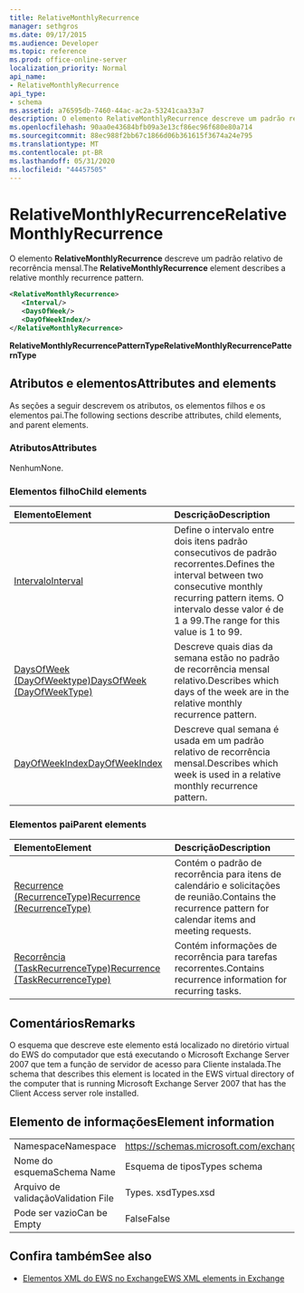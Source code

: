 ```yaml
---
title: RelativeMonthlyRecurrence
manager: sethgros
ms.date: 09/17/2015
ms.audience: Developer
ms.topic: reference
ms.prod: office-online-server
localization_priority: Normal
api_name:
- RelativeMonthlyRecurrence
api_type:
- schema
ms.assetid: a76595db-7460-44ac-ac2a-53241caa33a7
description: O elemento RelativeMonthlyRecurrence descreve um padrão relativo de recorrência mensal.
ms.openlocfilehash: 90aa0e43684bfb09a3e13cf86ec96f680e80a714
ms.sourcegitcommit: 88ec988f2bb67c1866d06b361615f3674a24e795
ms.translationtype: MT
ms.contentlocale: pt-BR
ms.lasthandoff: 05/31/2020
ms.locfileid: "44457505"
---
```

# <a name="relativemonthlyrecurrence"></a><span data-ttu-id="87127-103">RelativeMonthlyRecurrence</span><span class="sxs-lookup"><span data-stu-id="87127-103">RelativeMonthlyRecurrence</span></span>

<span data-ttu-id="87127-104">O elemento **RelativeMonthlyRecurrence** descreve um padrão relativo de recorrência mensal.</span><span class="sxs-lookup"><span data-stu-id="87127-104">The **RelativeMonthlyRecurrence** element describes a relative monthly recurrence pattern.</span></span> 
  
```xml
<RelativeMonthlyRecurrence>
   <Interval/>
   <DaysOfWeek/>
   <DayOfWeekIndex/>
</RelativeMonthlyRecurrence>
```

 <span data-ttu-id="87127-105">**RelativeMonthlyRecurrencePatternType**</span><span class="sxs-lookup"><span data-stu-id="87127-105">**RelativeMonthlyRecurrencePatternType**</span></span>
## <a name="attributes-and-elements"></a><span data-ttu-id="87127-106">Atributos e elementos</span><span class="sxs-lookup"><span data-stu-id="87127-106">Attributes and elements</span></span>

<span data-ttu-id="87127-107">As seções a seguir descrevem os atributos, os elementos filhos e os elementos pai.</span><span class="sxs-lookup"><span data-stu-id="87127-107">The following sections describe attributes, child elements, and parent elements.</span></span>
  
### <a name="attributes"></a><span data-ttu-id="87127-108">Atributos</span><span class="sxs-lookup"><span data-stu-id="87127-108">Attributes</span></span>

<span data-ttu-id="87127-109">Nenhum</span><span class="sxs-lookup"><span data-stu-id="87127-109">None.</span></span>
  
### <a name="child-elements"></a><span data-ttu-id="87127-110">Elementos filho</span><span class="sxs-lookup"><span data-stu-id="87127-110">Child elements</span></span>

|<span data-ttu-id="87127-111">**Elemento**</span><span class="sxs-lookup"><span data-stu-id="87127-111">**Element**</span></span>|<span data-ttu-id="87127-112">**Descrição**</span><span class="sxs-lookup"><span data-stu-id="87127-112">**Description**</span></span>|
|:-----|:-----|
|[<span data-ttu-id="87127-113">Intervalo</span><span class="sxs-lookup"><span data-stu-id="87127-113">Interval</span></span>](interval.md) <br/> |<span data-ttu-id="87127-114">Define o intervalo entre dois itens padrão consecutivos de padrão recorrentes.</span><span class="sxs-lookup"><span data-stu-id="87127-114">Defines the interval between two consecutive monthly recurring pattern items.</span></span> <span data-ttu-id="87127-115">O intervalo desse valor é de 1 a 99.</span><span class="sxs-lookup"><span data-stu-id="87127-115">The range for this value is 1 to 99.</span></span>  <br/> |
|[<span data-ttu-id="87127-116">DaysOfWeek (DayOfWeektype)</span><span class="sxs-lookup"><span data-stu-id="87127-116">DaysOfWeek (DayOfWeekType)</span></span>](daysofweek-dayofweektype.md) <br/> |<span data-ttu-id="87127-117">Descreve quais dias da semana estão no padrão de recorrência mensal relativo.</span><span class="sxs-lookup"><span data-stu-id="87127-117">Describes which days of the week are in the relative monthly recurrence pattern.</span></span>  <br/> |
|[<span data-ttu-id="87127-118">DayOfWeekIndex</span><span class="sxs-lookup"><span data-stu-id="87127-118">DayOfWeekIndex</span></span>](dayofweekindex.md) <br/> |<span data-ttu-id="87127-119">Descreve qual semana é usada em um padrão relativo de recorrência mensal.</span><span class="sxs-lookup"><span data-stu-id="87127-119">Describes which week is used in a relative monthly recurrence pattern.</span></span>  <br/> |
   
### <a name="parent-elements"></a><span data-ttu-id="87127-120">Elementos pai</span><span class="sxs-lookup"><span data-stu-id="87127-120">Parent elements</span></span>

|<span data-ttu-id="87127-121">**Elemento**</span><span class="sxs-lookup"><span data-stu-id="87127-121">**Element**</span></span>|<span data-ttu-id="87127-122">**Descrição**</span><span class="sxs-lookup"><span data-stu-id="87127-122">**Description**</span></span>|
|:-----|:-----|
|[<span data-ttu-id="87127-123">Recurrence (RecurrenceType)</span><span class="sxs-lookup"><span data-stu-id="87127-123">Recurrence (RecurrenceType)</span></span>](recurrence-recurrencetype.md) <br/> |<span data-ttu-id="87127-124">Contém o padrão de recorrência para itens de calendário e solicitações de reunião.</span><span class="sxs-lookup"><span data-stu-id="87127-124">Contains the recurrence pattern for calendar items and meeting requests.</span></span>  <br/> |
|[<span data-ttu-id="87127-125">Recorrência (TaskRecurrenceType)</span><span class="sxs-lookup"><span data-stu-id="87127-125">Recurrence (TaskRecurrenceType)</span></span>](recurrence-taskrecurrencetype.md) <br/> |<span data-ttu-id="87127-126">Contém informações de recorrência para tarefas recorrentes.</span><span class="sxs-lookup"><span data-stu-id="87127-126">Contains recurrence information for recurring tasks.</span></span>  <br/> |
   
## <a name="remarks"></a><span data-ttu-id="87127-127">Comentários</span><span class="sxs-lookup"><span data-stu-id="87127-127">Remarks</span></span>

<span data-ttu-id="87127-128">O esquema que descreve este elemento está localizado no diretório virtual do EWS do computador que está executando o Microsoft Exchange Server 2007 que tem a função de servidor de acesso para Cliente instalada.</span><span class="sxs-lookup"><span data-stu-id="87127-128">The schema that describes this element is located in the EWS virtual directory of the computer that is running Microsoft Exchange Server 2007 that has the Client Access server role installed.</span></span>
  
## <a name="element-information"></a><span data-ttu-id="87127-129">Elemento de informações</span><span class="sxs-lookup"><span data-stu-id="87127-129">Element information</span></span>

|||
|:-----|:-----|
|<span data-ttu-id="87127-130">Namespace</span><span class="sxs-lookup"><span data-stu-id="87127-130">Namespace</span></span>  <br/> |https://schemas.microsoft.com/exchange/services/2006/types  <br/> |
|<span data-ttu-id="87127-131">Nome do esquema</span><span class="sxs-lookup"><span data-stu-id="87127-131">Schema Name</span></span>  <br/> |<span data-ttu-id="87127-132">Esquema de tipos</span><span class="sxs-lookup"><span data-stu-id="87127-132">Types schema</span></span>  <br/> |
|<span data-ttu-id="87127-133">Arquivo de validação</span><span class="sxs-lookup"><span data-stu-id="87127-133">Validation File</span></span>  <br/> |<span data-ttu-id="87127-134">Types. xsd</span><span class="sxs-lookup"><span data-stu-id="87127-134">Types.xsd</span></span>  <br/> |
|<span data-ttu-id="87127-135">Pode ser vazio</span><span class="sxs-lookup"><span data-stu-id="87127-135">Can be Empty</span></span>  <br/> |<span data-ttu-id="87127-136">False</span><span class="sxs-lookup"><span data-stu-id="87127-136">False</span></span>  <br/> |
   
## <a name="see-also"></a><span data-ttu-id="87127-137">Confira também</span><span class="sxs-lookup"><span data-stu-id="87127-137">See also</span></span>



- [<span data-ttu-id="87127-138">Elementos XML do EWS no Exchange</span><span class="sxs-lookup"><span data-stu-id="87127-138">EWS XML elements in Exchange</span></span>](ews-xml-elements-in-exchange.md)

